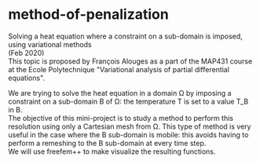 # method-of-penalization
Solving a heat equation where a constraint on a sub-domain is imposed, using variational methods  
(Feb 2020)  
This topic is proposed by François Alouges as a part of the MAP431 course at the Ecole Polytechnique "Variational analysis of partial differential equations".

We are trying to solve the heat equation in a domain Ω by imposing a constraint on a sub-domain B of Ω: the temperature T is set to a value T_B in B.  
The objective of this mini-project is to study a method to perform this resolution using only a Cartesian mesh from Ω. This type of method is very useful in the
case where the B sub-domain is mobile: this avoids having to perform a remeshing to the B sub-domain at every time step.  
We will use freefem++ to make visualize the resulting functions.  

